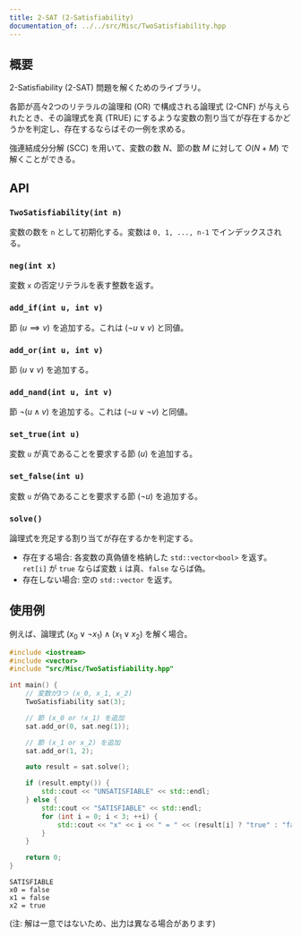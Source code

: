 ```yaml
---
title: 2-SAT (2-Satisfiability)
documentation_of: ../../src/Misc/TwoSatisfiability.hpp
---
```


## 概要

2-Satisfiability (2-SAT) 問題を解くためのライブラリ。

各節が高々2つのリテラルの論理和 (OR) で構成される論理式 (2-CNF) が与えられたとき、その論理式を真 (TRUE) にするような変数の割り当てが存在するかどうかを判定し、存在するならばその一例を求める。

強連結成分分解 (SCC) を用いて、変数の数 $N$、節の数 $M$ に対して $O(N+M)$ で解くことができる。

## API

### `TwoSatisfiability(int n)`

変数の数を `n` として初期化する。変数は `0, 1, ..., n-1` でインデックスされる。

### `neg(int x)`

変数 `x` の否定リテラルを表す整数を返す。

### `add_if(int u, int v)`

節 $(u \implies v)$ を追加する。これは $(\neg u \lor v)$ と同値。

### `add_or(int u, int v)`

節 $(u \lor v)$ を追加する。

### `add_nand(int u, int v)`

節 $\neg(u \land v)$ を追加する。これは $(\neg u \lor \neg v)$ と同値。

### `set_true(int u)`

変数 `u` が真であることを要求する節 $(u)$ を追加する。

### `set_false(int u)`

変数 `u` が偽であることを要求する節 $(\neg u)$ を追加する。

### `solve()`

論理式を充足する割り当てが存在するかを判定する。

- 存在する場合: 各変数の真偽値を格納した `std::vector<bool>` を返す。`ret[i]` が `true` ならば変数 `i` は真、`false` ならば偽。
- 存在しない場合: 空の `std::vector` を返す。

## 使用例

例えば、論理式 $(x_0 \lor \neg x_1) \land (x_1 \lor x_2)$ を解く場合。

```cpp
#include <iostream>
#include <vector>
#include "src/Misc/TwoSatisfiability.hpp"

int main() {
    // 変数が3つ (x_0, x_1, x_2)
    TwoSatisfiability sat(3);

    // 節 (x_0 or !x_1) を追加
    sat.add_or(0, sat.neg(1));

    // 節 (x_1 or x_2) を追加
    sat.add_or(1, 2);

    auto result = sat.solve();

    if (result.empty()) {
        std::cout << "UNSATISFIABLE" << std::endl;
    } else {
        std::cout << "SATISFIABLE" << std::endl;
        for (int i = 0; i < 3; ++i) {
            std::cout << "x" << i << " = " << (result[i] ? "true" : "false") << std::endl;
        }
    }

    return 0;
}
```

```
SATISFIABLE
x0 = false
x1 = false
x2 = true
```
(注: 解は一意ではないため、出力は異なる場合があります)

